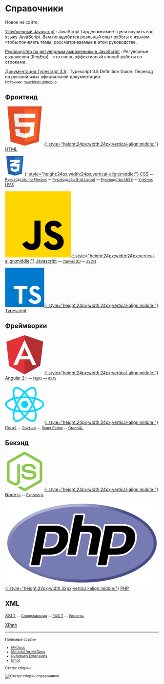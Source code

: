 # Справочники

Новое на сайте:

[Углубленный Javascript](/javascript/garden/)
: JavaScript Гарден **не** имеет цели научить вас языку JavaScript. Вам понадобится реальный опыт работы с языком чтобы понимать темы, рассматриваемые в этом руководстве.

[Руководство по регулярным выражениям в JavaScript](/javascript/regexp/)
: Регулярные выражения (RegExp) - это очень эффективный способ работы со строками.

[Документация Typescript 3.8](/typescript/ts38/)
: Typescript 3.8 Definition Guide. Перевод на русский язык официальной документации.<br /><small>Источник: [nauchikus.github.io](https://nauchikus.github.io/typescript-definitive-guide/)</small>

## Фронтенд

[![HTML](html.svg){: style="height:24px;width:24px;vertical-align:middle;"}](/html/) [HTML](/html/)

[![CSS](css.svg){: style="height:24px;width:24px;vertical-align:middle;"}](/css/) [CSS](/css/) <small> &mdash; [Руководство по Flexbox](/css/flex-guide/flex-1/) &mdash; [Руководство Grid Layout](/css/grid-guide/grid-1/) &mdash; [Руководство LESS](/css/less-guide/) &mdash; [Учебник LESS](/css/less-book/)</small>

[![Javascript](js.svg){: style="height:24px;width:24px;vertical-align:middle;"}](/javascript/) [Javascript](/javascript/) <small> &mdash; [Canvas 2D](/javascript/canvas/) &mdash; [JSON](/javascript/json/)</small>

[![Typescript](ts.svg){: style="height:24px;width:24px;vertical-align:middle;"}](/typescript/) [Typescript](/typescript/)

## Фреймворки

[![Angular 2+](angular.svg){: style="height:24px;width:24px;vertical-align:middle;"}](/angular/) [Angular 2+](/angular/) <small> &mdash; [NgRx](/angular/ngrx/about/) &mdash; [RxJS](/angular/rxjs/about/) </small>

[![React](react.svg){: style="height:24px;width:24px;vertical-align:middle;"}](/react/) [React](/react/) <small> &mdash; [Роутинг](/react/router/intro/) &mdash; [React Redux](/react/redux/intro/) &mdash; [GraphQL](/react/graphql/)</small>

## Бекэнд

[![Node.js](nodejs.svg){: style="height:24px;width:24px;vertical-align:middle;"}](/nodejs/) [Node.js](/nodejs/) <small> &mdash; [Express.js](/nodejs/expressjs4/installing/) </small>

[![php](php.svg){: style="height:32px;width:32px;vertical-align:middle;"}](/php/) [PHP](/php/)

## XML

[XSLT](/xslt/) <small>&mdash; [Спецификация](/xslt/tr/) &mdash; [EXSLT](/xslt/exslt/) &mdash; [Рецепты](/xslt/recipes/) </small>

[XPath](/xpath/)

---

<small markdown="1">
Полезные ссылки

- [MkDocs](https://www.mkdocs.org)
- [Material for MkDocs](https://squidfunk.github.io/mkdocs-material/)
- [PyMdown Extensions](https://facelessuser.github.io/pymdown-extensions/)
- [Emoji](https://www.joypixels.com/emoji#all)

Статус сборки:

![Статус сборки справочника](https://api.netlify.com/api/v1/badges/5ccd2adf-fce9-45cf-b232-4a2534616ebc/deploy-status)

</small>

<!--
Планы

- http://www.lib4dev.in/info/Dmitriy-8-Kireev/Frontend_information-master/136959376

- CSS

- [SCSS](https://github.com/mikaspell/sass-site-rus/blob/rus-version/source/guide.html.haml)

- [Руководство Javascript](https://metanit.com/web/javascript/)

- [Redux на русском](https://rajdee.gitbooks.io/redux-in-russian/content/)

- [MongoDB](https://github.com/jsmarkus/the-little-mongodb-book/blob/master/ru/mongodb.markdown)
- [MariaDB](https://oracleplsql.ru/mariadb-manual.html)

- [Git](https://github.com/progit/progit2-ru)

- [Angular и прочее](http://www.coldfox.ru/)
-->
